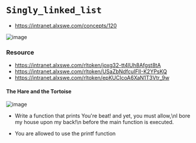 # `Singly_linked_list`

- https://intranet.alxswe.com/concepts/120

![image](https://github.com/Joseph-Chukwudiegwu/alx-low_level_programming/assets/117829502/29b04bdb-45c3-411e-838c-af7f9e6d6807)

### Resource

- https://intranet.alxswe.com/rltoken/joxg32-tt4lUh8Afgst8tA
- https://intranet.alxswe.com/rltoken/USaZbNdfcuIFII-K2YPsKQ
- https://intranet.alxswe.com/rltoken/epKUCIcoA6XaN1T3Vtr_9w

#### The Hare and the Tortoise
![image](https://github.com/Joseph-Chukwudiegwu/alx-low_level_programming/assets/117829502/77a32d2b-b6e2-45a4-b3bb-1880fff565b0)

- Write a function that prints You're beat! and yet, you must allow,\nI bore my house upon my back!\n before the main function is executed.

- You are allowed to use the printf function
